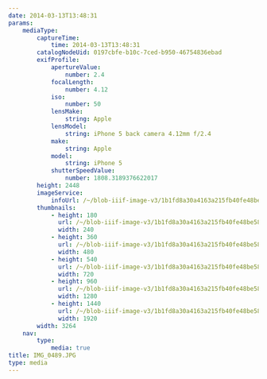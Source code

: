 ```yaml
---
date: 2014-03-13T13:48:31
params:
    mediaType:
        captureTime:
            time: 2014-03-13T13:48:31
        catalogNodeUid: 0197cbfe-b10c-7ced-b950-46754836ebad
        exifProfile:
            apertureValue:
                number: 2.4
            focalLength:
                number: 4.12
            iso:
                number: 50
            lensMake:
                string: Apple
            lensModel:
                string: iPhone 5 back camera 4.12mm f/2.4
            make:
                string: Apple
            model:
                string: iPhone 5
            shutterSpeedValue:
                number: 1808.3189376622017
        height: 2448
        imageService:
            infoUrl: /~/blob-iiif-image-v3/1b1fd8a30a4163a215fb40fe48be580880c6903ba61b8206b0cb6b57571515bf/info.json
        thumbnails:
            - height: 180
              url: /~/blob-iiif-image-v3/1b1fd8a30a4163a215fb40fe48be580880c6903ba61b8206b0cb6b57571515bf/full/240%2C180/0/default.jpg
              width: 240
            - height: 360
              url: /~/blob-iiif-image-v3/1b1fd8a30a4163a215fb40fe48be580880c6903ba61b8206b0cb6b57571515bf/full/480%2C360/0/default.jpg
              width: 480
            - height: 540
              url: /~/blob-iiif-image-v3/1b1fd8a30a4163a215fb40fe48be580880c6903ba61b8206b0cb6b57571515bf/full/720%2C540/0/default.jpg
              width: 720
            - height: 960
              url: /~/blob-iiif-image-v3/1b1fd8a30a4163a215fb40fe48be580880c6903ba61b8206b0cb6b57571515bf/full/1280%2C960/0/default.jpg
              width: 1280
            - height: 1440
              url: /~/blob-iiif-image-v3/1b1fd8a30a4163a215fb40fe48be580880c6903ba61b8206b0cb6b57571515bf/full/1920%2C1440/0/default.jpg
              width: 1920
        width: 3264
    nav:
        type:
            media: true
title: IMG_0489.JPG
type: media
---
```

